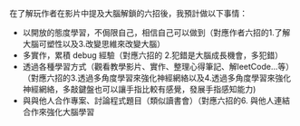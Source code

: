 在了解玩作者在影片中提及大腦解鎖的六招後，我預計做以下事情：
- 以開放的態度學習，不侷限自己，相信自己可以做到（對應作者六招的1.了解大腦可塑性以及3.改變思維來改變大腦）
- 多實作，累積 debug 經驗（對應六招的 2.犯錯是大腦成長機會，多犯錯）
- 透過各種學習方式（觀看教學影片、實作、整理心得筆記、解leetCode...等）（對應六招的3.透過多角度學習來強化神經網絡以及4.透過多角度學習來強化神經網絡，多敲鍵盤也可以讓手指比較有感覺，發展手指感知能力)
- 與與他人合作專案、討論程式題目（類似讀書會）（對應六招的6. 與他人連結合作來強化大腦學習

